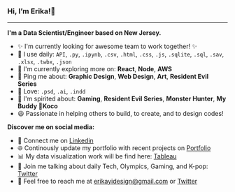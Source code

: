 ### Hi, I’m Erika!👋

***

**I'm a Data Scientist/Engineer based on New Jersey.**
	
- ✨ I'm currently looking for awesome team to work together! ✨
- 🎯 I use daily: `API`, `.py`, `.ipynb`, `.csv`, `.html`, `.css`, `.js`, `.sqlite`, `.sql`, `.sav`, `.xlsx`, `.twbx`, `.json`
- 🌱 I'm currently exploring more on: **React**, **Node**, **AWS**
- 💬 Ping me about: **Graphic Design**, **Web Design**, **Art**, **Resident Evil Series**
- 🎨 Love: `.psd`, `.ai`, `.indd`
- 💜 I'm spirited about: **Gaming**, **Resident Evil Series**, **Monster Hunter**, **My Buddy 🐶Koco**
- 😆 Passionate in helping others to build, to create, and to design codes! 

**Discover me on social media:**

- 💼 Connect me on [Linkedin](https://linkedin.com/in/erikayidesign "Linkedin")
- 🌐 Continously update my portfolio with recent projects on [Portfolio](https://erikayi.github.io "Portfolio")
- 📊 My data visualization work will be find here: [Tableau](https://public.tableau.com/profile/erika.yi "Tableau")
- 🦜 Join me talking about daily Tech, Olympics, Gaming, and K-pop: [Twitter](https://twitter.com/kiyokarina "Twitter")
- 📧 Feel free to reach me at <erikayidesign@gmail.com> or [Twitter](https://twitter.com/kiyokarina "Twitter") 


<!---
erikayi/erikayi is a ✨ special ✨ repository because its `README.md` (this file) appears on your GitHub profile.
You can click the Preview link to take a look at your changes.
--->
